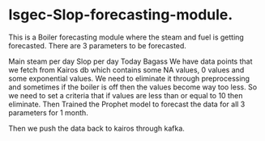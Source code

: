 # Isgec-Slop-forecasting-module.

This is a Boiler forecasting module where the steam and fuel is getting forecasted. There are 3 parameters to be forecasted.

Main steam per day
Slop per day
Today Bagass
We have data points that we fetch from Kairos db which contains some NA values, 0 values and some exponential values. We need to eliminate it through preprocessing and sometimes if the boiler is off then the values become way too less. So we need to set a criteria that if values are less than or equal to 10 then eliminate. Then Trained the Prophet model to forecast the data for all 3 parameters for 1 month.

Then we push the data back to kairos through kafka.
